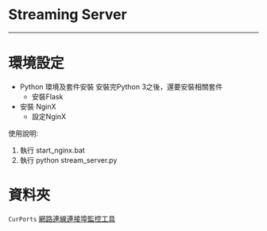 # Streaming Server
***

# 環境設定
* Python 環境及套件安裝
    安裝完Python 3之後，還要安裝相關套件
    * 安裝Flask
* 安裝 NginX
    * 設定NginX

使用說明:
1. 執行 start_nginx.bat
2. 執行 python stream_server.py

# 資料夾
`CurPorts` [網路連線連接埠監控工具](https://www.nirsoft.net/utils/cports.html "CurPorts官網")
